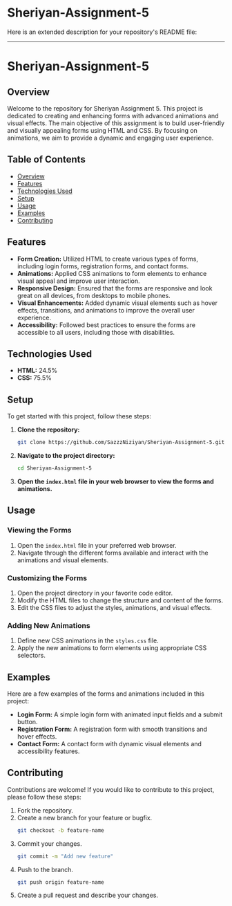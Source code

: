 # Sheriyan-Assignment-5

Here is an extended description for your repository's README file:

---

# Sheriyan-Assignment-5

## Overview

Welcome to the repository for Sheriyan Assignment 5. This project is dedicated to creating and enhancing forms with advanced animations and visual effects. The main objective of this assignment is to build user-friendly and visually appealing forms using HTML and CSS. By focusing on animations, we aim to provide a dynamic and engaging user experience.

## Table of Contents

- [Overview](#overview)
- [Features](#features)
- [Technologies Used](#technologies-used)
- [Setup](#setup)
- [Usage](#usage)
- [Examples](#examples)
- [Contributing](#contributing)

## Features

- **Form Creation:** Utilized HTML to create various types of forms, including login forms, registration forms, and contact forms.
- **Animations:** Applied CSS animations to form elements to enhance visual appeal and improve user interaction.
- **Responsive Design:** Ensured that the forms are responsive and look great on all devices, from desktops to mobile phones.
- **Visual Enhancements:** Added dynamic visual elements such as hover effects, transitions, and animations to improve the overall user experience.
- **Accessibility:** Followed best practices to ensure the forms are accessible to all users, including those with disabilities.

## Technologies Used

- **HTML:** 24.5%
- **CSS:** 75.5%

## Setup

To get started with this project, follow these steps:

1. **Clone the repository:**
   ```bash
   git clone https://github.com/SazzzNiziyan/Sheriyan-Assignment-5.git
   ```
2. **Navigate to the project directory:**
   ```bash
   cd Sheriyan-Assignment-5
   ```
3. **Open the `index.html` file in your web browser to view the forms and animations.**

## Usage

### Viewing the Forms

1. Open the `index.html` file in your preferred web browser.
2. Navigate through the different forms available and interact with the animations and visual elements.

### Customizing the Forms

1. Open the project directory in your favorite code editor.
2. Modify the HTML files to change the structure and content of the forms.
3. Edit the CSS files to adjust the styles, animations, and visual effects.

### Adding New Animations

1. Define new CSS animations in the `styles.css` file.
2. Apply the new animations to form elements using appropriate CSS selectors.

## Examples

Here are a few examples of the forms and animations included in this project:

- **Login Form:** A simple login form with animated input fields and a submit button.
- **Registration Form:** A registration form with smooth transitions and hover effects.
- **Contact Form:** A contact form with dynamic visual elements and accessibility features.

## Contributing

Contributions are welcome! If you would like to contribute to this project, please follow these steps:

1. Fork the repository.
2. Create a new branch for your feature or bugfix.
   ```bash
   git checkout -b feature-name
   ```
3. Commit your changes.
   ```bash
   git commit -m "Add new feature"
   ```
4. Push to the branch.
   ```bash
   git push origin feature-name
   ```
5. Create a pull request and describe your changes.
